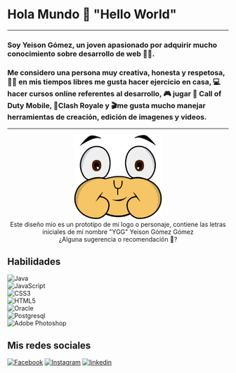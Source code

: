 # Hola Mundo 👋 "Hello World"                    
___

### Soy Yeison Gómez, un joven apasionado por adquirir mucho conocimiento sobre desarrollo de web 🧑‍💻.

### Me considero una persona muy creativa, honesta y respetosa, 🏋️‍♂️ en mis tiempos libres me gusta hacer ejercicio en casa, 💻hacer cursos online referentes al desarrollo, 🎮 jugar 📱 Call of Duty Mobile, 📱Clash Royale y 🎬me gusta mucho manejar herramientas de creación, edición de imagenes y videos.


___



<p  align="center">
 
   <img src="logo_YGG.gif" width="200"/> 
  <br>
  Este diseño mio es un prototipo de mi logo o personaje, contiene las letras iniciales de mi nombre "YGG" Yeison Gómez Gómez
  <br>
  ¿Alguna sugerencia o recomendación 🧐?
  
</p>

## Habilidades
![Java](https://img.shields.io/badge/Java-00323F?style=for-the-badge&logo=Java&logoColor=white&labelColor=101010)<br>
![JavaScript](https://img.shields.io/badge/JavaScript-00323F?style=for-the-badge&logo=JavaScript&logoColor=white&labelColor=101010)<br>
![CSS3](https://img.shields.io/badge/CSS3-00323F?style=for-the-badge&logo=CSS3&logoColor=white&labelColor=101010)<br>
![HTML5](https://img.shields.io/badge/HTML5-00323F?style=for-the-badge&logo=HTML5&logoColor=white&labelColor=101010)<br>
![Oracle](https://img.shields.io/badge/Oracle-00323F?style=for-the-badge&logo=Oracle&logoColor=white&labelColor=101010)<br>
![Postgresql](https://img.shields.io/badge/Postgresql-00323F?style=for-the-badge&logo=Postgresql&logoColor=white&labelColor=101010)<br>
![Adobe Photoshop](https://img.shields.io/badge/Photoshop-00323F?style=for-the-badge&logo=Adobe-Photoshop&logoColor=white&labelColor=101010)<br>


## Mis redes sociales
[![Facebook](https://img.shields.io/badge/Facebook-00323F?style=for-the-badge&logo=facebook&logoColor=white&labelColor=101010)](https://www.facebook.com/Yeisongg98/)
[![Instagram](https://img.shields.io/badge/instagram-00323F?style=for-the-badge&logo=instagram&logoColor=white&labelColor=101010)](https://www.instagram.com/yeisongg98/)
[![linkedin](https://img.shields.io/badge/linkedin-00323F?style=for-the-badge&logo=linkedin&logoColor=white&labelColor=101010)](https://www.linkedin.com/in/yeison-gomez98/)

